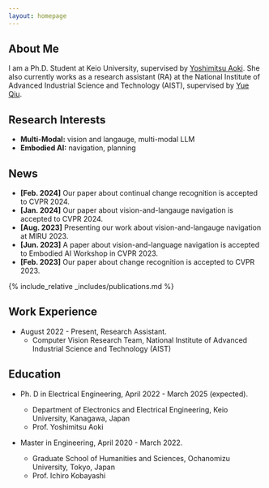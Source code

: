 ```yaml
---
layout: homepage
---
```


## About Me

I am a Ph.D. Student at Keio University, supervised by [Yoshimitsu Aoki](https://aoki-medialab.jp/aokiyoshimitsu/). She also currently works as a research assistant
(RA) at the National Institute of Advanced Industrial Science and Technology (AIST), supervised by [Yue Qiu](https://qiuyue1993.github.io/qiuyue.github.com/). 
## Research Interests

- **Multi-Modal:** vision and langauge, multi-modal LLM
- **Embodied AI:** navigation, planning

## News

- **[Feb. 2024]** Our paper about continual change recognition is accepted to CVPR 2024.
- **[Jan. 2024]** Our paper about vision-and-langauge navigation is accepted to CVPR 2024.
- **[Aug. 2023]** Presenting our work about vision-and-langauge navigation at MIRU 2023.
- **[Jun. 2023]** A paper about vision-and-language navigation is accepted to Embodied AI Workshop in CVPR 2023.
- **[Feb. 2023]** Our paper about change recognition is accepted to CVPR 2023.

{% include_relative _includes/publications.md %}

## Work Experience
- August 2022 - Present, Research Assistant.
  - Computer Vision Research Team, National Institute of Advanced Industrial Science and Technology (AIST)

## Education
- Ph. D in Electrical Engineering,  April 2022 - March 2025 (expected).
  - Department of Electronics and Electrical Engineering, Keio University, Kanagawa, Japan
  - Prof. Yoshimitsu Aoki

- Master in Engineering, April 2020 - March 2022.
  - Graduate School of Humanities and Sciences, Ochanomizu University, Tokyo, Japan
  - Prof. Ichiro Kobayashi